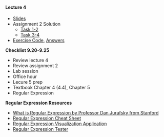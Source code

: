 #### Lecture 4
+ [Slides](https://www.dropbox.com/s/kr3dpegq8k7p4gg/Lecture%204.pdf?dl=0)
+ Assignment 2 Solution
  + [Task 1-2](https://www.dropbox.com/s/r8ci1wqc0f65ku2/task12.java?dl=0)
  + [Task 3-4](https://www.dropbox.com/s/4pmy2f607jcgdez/task34.java?dl=0)
+ [Exercise Code](https://www.dropbox.com/s/9dxp6r0m4w09ox0/Exercise.java?dl=0), [Answers](https://www.dropbox.com/s/0qpm71k70gn74z1/exercise.java?dl=0)

**Checklist 9.20-9.25**
+ Review lecture 4
+ Review assignment 2
+ Lab session
+ Office hour
+ Lecure 5 prep
 + Textbook Chapter 4 (4.4), Chapter 5
 + Regular Expression

**Regular Expression Resources**
+ [What is Regular Expression by Professor Dan Jurafsky from Stanford](https://www.youtube.com/watch?v=CXpZnZM63Gg&list=PL8FFE3F391203C98C)
+ [Regular Expression Cheat Sheet](http://www.rexegg.com/regex-quickstart.html)
+ [Regular Expression Visualization Application](https://regexper.com/)
+ [Regular Expression Tester](http://java-regex-tester.appspot.com/)
